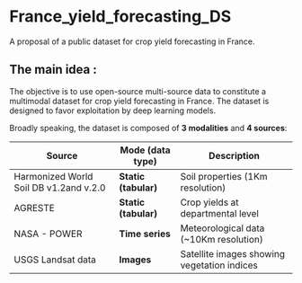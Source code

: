 # France_yield_forecasting_DS
A proposal of a public dataset for crop yield forecasting in France.

The main idea :
-----
The objective is to use open-source multi-source data to constitute a multimodal dataset for crop yield forecasting in France. The dataset is designed to favor exploitation by deep learning models.

Broadly speaking, the dataset is composed of **3 modalities** and **4 sources**:


| Source                                   | Mode (data type)                          | Description                                 |
| -----------                              | -----------                               |-------------                                |
| Harmonized World Soil DB v1.2and v.2.0   | **Static (tabular)**                      | Soil properties (1Km resolution)            |
| AGRESTE                                  | **Static (tabular)**                      | Crop yields at departmental level           |
| NASA - POWER                             | **Time series**                           | Meteorological data (~10Km resolution)      |  
| USGS Landsat data                        | **Images**                                | Satellite images showing vegetation indices |